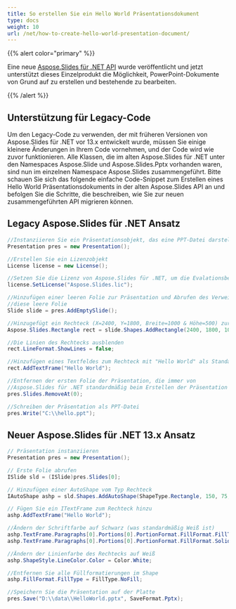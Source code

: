 ```yaml
---
title: So erstellen Sie ein Hello World Präsentationsdokument
type: docs
weight: 10
url: /net/how-to-create-hello-world-presentation-document/
---
```


{{% alert color="primary" %}} 

Eine neue [Aspose.Slides für .NET API](/slides/net/) wurde veröffentlicht und jetzt unterstützt dieses Einzelprodukt die Möglichkeit, PowerPoint-Dokumente von Grund auf zu erstellen und bestehende zu bearbeiten.

{{% /alert %}} 
## **Unterstützung für Legacy-Code**
Um den Legacy-Code zu verwenden, der mit früheren Versionen von Aspose.Slides für .NET vor 13.x entwickelt wurde, müssen Sie einige kleinere Änderungen in Ihrem Code vornehmen, und der Code wird wie zuvor funktionieren. Alle Klassen, die im alten Aspose.Slides für .NET unter den Namespaces Aspose.Slide und Aspose.Slides.Pptx vorhanden waren, sind nun im einzelnen Namespace Aspose.Slides zusammengeführt. Bitte schauen Sie sich das folgende einfache Code-Snippet zum Erstellen eines Hello World Präsentationsdokuments in der alten Aspose.Slides API an und befolgen Sie die Schritte, die beschreiben, wie Sie zur neuen zusammengeführten API migrieren können.
## **Legacy Aspose.Slides für .NET Ansatz**
```c#
//Instanziieren Sie ein Präsentationsobjekt, das eine PPT-Datei darstellt
Presentation pres = new Presentation();

//Erstellen Sie ein Lizenzobjekt
License license = new License();

//Setzen Sie die Lizenz von Aspose.Slides für .NET, um die Evalationsbeschränkungen zu vermeiden
license.SetLicense("Aspose.Slides.lic");

//Hinzufügen einer leeren Folie zur Präsentation und Abrufen des Verweises auf
//diese leere Folie
Slide slide = pres.AddEmptySlide();

//Hinzugefügt ein Rechteck (X=2400, Y=1800, Breite=1000 & Höhe=500) zur Folie
Aspose.Slides.Rectangle rect = slide.Shapes.AddRectangle(2400, 1800, 1000, 500);

//Die Linien des Rechtecks ausblenden
rect.LineFormat.ShowLines = false;

//Hinzufügen eines Textfeldes zum Rechteck mit "Hello World" als Standardtext
rect.AddTextFrame("Hello World");

//Entfernen der ersten Folie der Präsentation, die immer von
//Aspose.Slides für .NET standardmäßig beim Erstellen der Präsentation hinzugefügt wird
pres.Slides.RemoveAt(0);

//Schreiben der Präsentation als PPT-Datei
pres.Write("C:\\hello.ppt");
```



## **Neuer Aspose.Slides für .NET 13.x Ansatz**
```c#
// Präsentation instanziieren
Presentation pres = new Presentation();

// Erste Folie abrufen
ISlide sld = (ISlide)pres.Slides[0];

// Hinzufügen einer AutoShape vom Typ Rechteck
IAutoShape ashp = sld.Shapes.AddAutoShape(ShapeType.Rectangle, 150, 75, 150, 50);

// Fügen Sie ein ITextFrame zum Rechteck hinzu
ashp.AddTextFrame("Hello World");

//Ändern der Schriftfarbe auf Schwarz (was standardmäßig Weiß ist)
ashp.TextFrame.Paragraphs[0].Portions[0].PortionFormat.FillFormat.FillType = FillType.Solid;
ashp.TextFrame.Paragraphs[0].Portions[0].PortionFormat.FillFormat.SolidFillColor.Color = Color.Black;

//Ändern der Linienfarbe des Rechtecks auf Weiß
ashp.ShapeStyle.LineColor.Color = Color.White;

//Entfernen Sie alle Füllformatierungen im Shape
ashp.FillFormat.FillType = FillType.NoFill;

//Speichern Sie die Präsentation auf der Platte
pres.Save("D:\\data\\HelloWorld.pptx", SaveFormat.Pptx);
```
